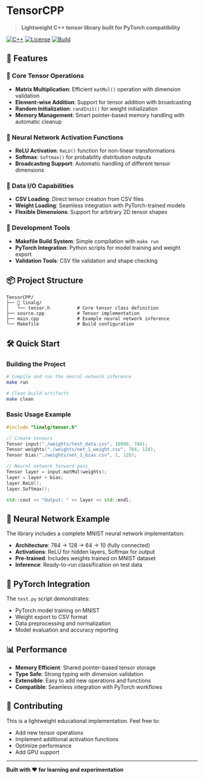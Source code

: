# TensorCPP

> **Lightweight C++ tensor library built for PyTorch compatibility**

[![C++](https://img.shields.io/badge/C++-11-blue.svg)](https://isocpp.org/)
[![License](https://img.shields.io/badge/License-MIT-green.svg)](LICENSE)
[![Build](https://img.shields.io/badge/Build-Makefile-orange.svg)](Makefile)

## 🚀 Features

### 🔢 Core Tensor Operations
- **Matrix Multiplication**: Efficient `matMul()` operation with dimension validation
- **Element-wise Addition**: Support for tensor addition with broadcasting
- **Random Initialization**: `randInit()` for weight initialization
- **Memory Management**: Smart pointer-based memory handling with automatic cleanup

### 🧠 Neural Network Activation Functions
- **ReLU Activation**: `ReLU()` function for non-linear transformations
- **Softmax**: `Softmax()` for probability distribution outputs
- **Broadcasting Support**: Automatic handling of different tensor dimensions

### 📁 Data I/O Capabilities
- **CSV Loading**: Direct tensor creation from CSV files
- **Weight Loading**: Seamless integration with PyTorch-trained models
- **Flexible Dimensions**: Support for arbitrary 2D tensor shapes

### 🔧 Development Tools
- **Makefile Build System**: Simple compilation with `make run`
- **PyTorch Integration**: Python scripts for model training and weight export
- **Validation Tools**: CSV file validation and shape checking

## 📦 Project Structure

```
TensorCPP/
├── 📁 linalg/
│   └── tensor.h          # Core tensor class definition
├── source.cpp            # Tensor implementation
├── main.cpp              # Example neural network inference
└── Makefile              # Build configuration
```

## 🛠️ Quick Start

### Building the Project
```bash
# Compile and run the neural network inference
make run

# Clean build artifacts
make clean
```

### Basic Usage Example
```cpp
#include "linalg/tensor.h"

// Create tensors
Tensor input("./weights/test_data.csv", 10000, 784);
Tensor weights("./weights/net_1_weight.csv", 784, 128);
Tensor bias("./weights/net_1_bias.csv", 1, 128);

// Neural network forward pass
Tensor layer = input.matMul(weights);
layer = layer + bias;
layer.ReLU();
layer.Softmax();

std::cout << "Output: " << layer << std::endl;
```

## 🧪 Neural Network Example

The library includes a complete MNIST neural network implementation:

- **Architecture**: 784 → 128 → 64 → 10 (fully connected)
- **Activations**: ReLU for hidden layers, Softmax for output
- **Pre-trained**: Includes weights trained on MNIST dataset
- **Inference**: Ready-to-run classification on test data

## 🔗 PyTorch Integration

The `test.py` script demonstrates:
- PyTorch model training on MNIST
- Weight export to CSV format
- Data preprocessing and normalization
- Model evaluation and accuracy reporting

## 📊 Performance

- **Memory Efficient**: Shared pointer-based tensor storage
- **Type Safe**: Strong typing with dimension validation
- **Extensible**: Easy to add new operations and functions
- **Compatible**: Seamless integration with PyTorch workflows

## 🤝 Contributing

This is a lightweight educational implementation. Feel free to:
- Add new tensor operations
- Implement additional activation functions
- Optimize performance
- Add GPU support

---

**Built with ❤️ for learning and experimentation**
